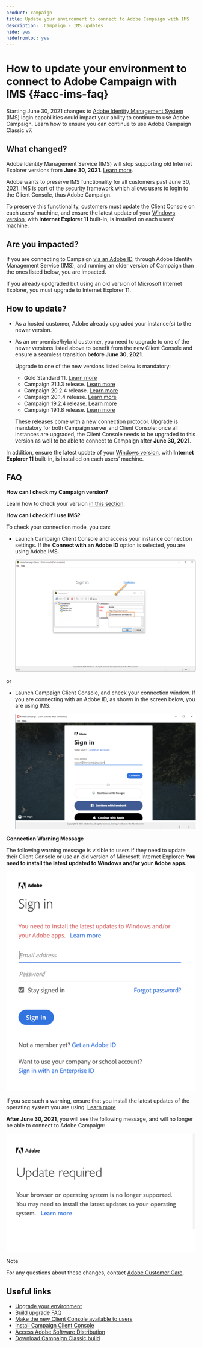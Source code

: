 ```yaml
---
product: campaign
title: Update your environment to connect to Adobe Campaign with IMS
description:  Campaign - IMS updates
hide: yes
hidefromtoc: yes
---
```

# How to update your environment to connect to Adobe Campaign with IMS {#acc-ims-faq}
 
Starting June 30, 2021 changes to [Adobe Identity Management System](https://helpx.adobe.com/enterprise/using/identity.html) (IMS) login capabilities could impact your ability to continue to use Adobe Campaign. Learn how to ensure you can continue to use Adobe Campaign Classic v7.

## What changed?

Adobe Identity Management Service (IMS) will stop supporting old Internet Explorer versions from **June 30, 2021**. [Learn more](https://helpx.adobe.com/x-productkb/global/update-operating-system-and-browser.html). 

Adobe wants to preserve IMS functionality for all customers past June 30, 2021. IMS is part of the security framework which allows users to login to the Client Console, thus Adobe Campaign. 

To preserve this functionality, customers must update the Client Console on each users’ machine, and ensure the latest update of your [Windows version](../rn/using/compatibility-matrix.md#ClientConsoleoperatingsystems), with **Internet Explorer 11** built-in, is installed on each users’ machine. 

## Are you impacted?

If you are connecting to Campaign [via an Adobe ID](../installation/using/about-adobe-id.md), through Adobe Identity Management Service (IMS), and running an older version of Campaign than the ones listed below, you are impacted.

If you already updgraded but using an old version of Microsoft Internet Explorer, you must upgrade to Internet Explorer 11.

## How to update?

* As a hosted customer, Adobe already upgraded your instance(s) to the newer version.

* As an on-premise/hybrid customer, you need to upgrade to one of the newer versions listed above to benefit from the new Client Console and ensure a seamless transition **before June 30, 2021**.

    Upgrade to one of the new versions listed below is mandatory:

    * Gold Standard 11. [Learn more](../rn/using/gold-standard.md)
    * Campaign 21.1.3 release. [Learn more](../rn/using/latest-release.md)
    * Campaign 20.2.4 release. [Learn more](../rn/using/release--20-2.md)
    * Campaign 20.1.4 release. [Learn more](../rn/using/release--20-1.md)
    * Campaign 19.2.4 release. [Learn more](../rn/using/release--19-2.md)
    * Campaign 19.1.8 release. [Learn more](../rn/using/release--19-1.md)

    These releases come with a new connection protocol. Upgrade is mandatory for both Campaign server and Client Console: once all instances are upgraded, the Client Console needs to be upgraded to this version as well to be able to connect to Campaign after **June 30, 2021**.

In addition, ensure the latest update of your [Windows version](../rn/using/compatibility-matrix.md#ClientConsoleoperatingsystems), with **Internet Explorer 11** built-in, is installed on each users’ machine. 

## FAQ

**How can I check my Campaign version?**

Learn how to check your version [in this section](../platform/using/launching-adobe-campaign.md#getting-your-campaign-version).


**How can I check if I use IMS?** 

To check your connection mode, you can:

* Launch Campaign Client Console and access your instance connection settings. If the **Connect with an Adobe ID** option is selected, you are using Adobe IMS.

    ![](assets/ims_1.png)

or

* Launch Campaign Client Console, and check your connection window. If you are connecting with an Adobe ID, as shown in the screen below, you are using IMS.

    ![](assets/adobeID.png)
    
**Connection Warning Message**

The following warning message is visible to users if they need to update their Client Console or use an old version of Microsoft Internet Explorer: **You need to install the latest updated to Windows and/or your Adobe apps.**

![](assets/do-not-localize/errorMsg.png)

If you see such a warning, ensure that you install the latest updates of the operating system you are using. [Learn more](https://helpx.adobe.com/x-productkb/global/update-operating-system-and-browser.html)

**After June 30, 2021**, you will see the following message, and will no longer be able to connect to Adobe Campaign:

![](assets/do-not-localize/errorUpdateReq.png)

>[!NOTE]
>
>For any questions about these changes, contact [Adobe Customer Care](https://helpx.adobe.com/enterprise/admin-guide.html/enterprise/using/support-for-experience-cloud.ug.html).
>

## Useful links

* [Upgrade your environment](../production/using/build-upgrade.md)
* [Build upgrade FAQ](../platform/using/faq-build-upgrade.md)
* [Make the new Client Console available to users](../installation/using/client-console-availability-for-windows.md)
* [Install Campaign Client Console](../installation/using/installing-the-client-console.md)
* [Access Adobe Software Distribution](https://experienceleague.adobe.com/docs/experience-cloud/software-distribution/home.html?lang=en)
* [Download Campaign Classic build](https://experience.adobe.com/#/downloads/content/software-distribution/en/campaign.html)